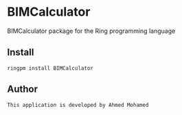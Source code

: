# BIMCalculator

BIMCalculator package for the Ring programming language

## Install

	ringpm install BIMCalculator

## Author

	This application is developed by Ahmed Mohamed